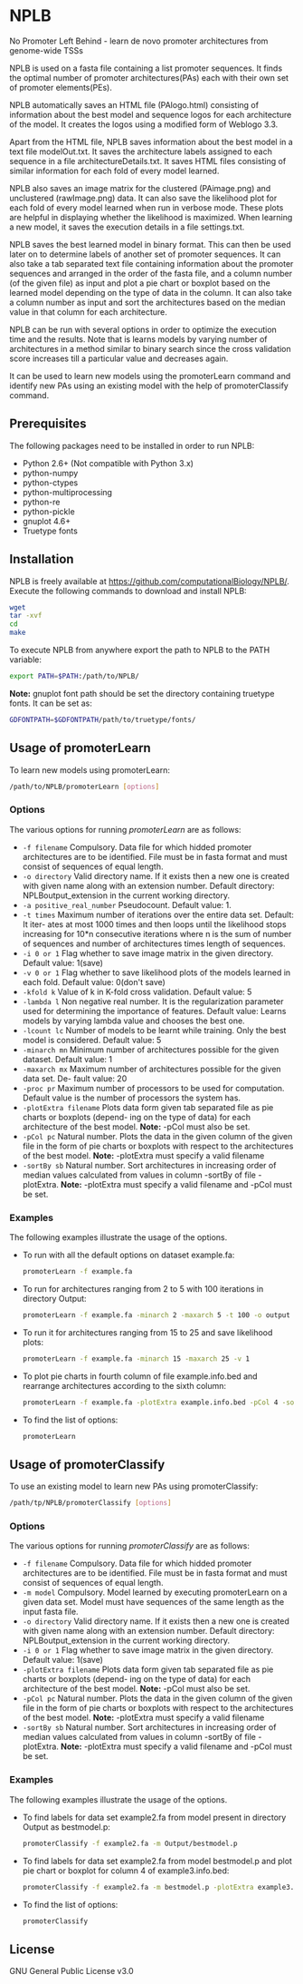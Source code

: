# NPLB
No Promoter Left Behind - learn de novo promoter architectures from genome-wide TSSs

NPLB is used on a fasta file containing a list promoter sequences. It finds the optimal number of promoter architectures(PAs) each with their own set of promoter elements(PEs). 

NPLB automatically saves an HTML file (PAlogo.html) consisting of information about the best model and sequence logos for each architecture of the model. It creates the logos using a modified form of Weblogo 3.3.
 
Apart from the HTML file, NPLB saves information about the best model in a text file modelOut.txt. It saves the architecture labels assigned to each sequence in a file architectureDetails.txt. It saves HTML files consisting of similar information for each fold of every model learned.

NPLB also saves an image matrix for the clustered (PAimage.png) and unclustered (rawImage.png) data. It can also save the likelihood plot
for each fold of every model learned when run in verbose mode. These plots are helpful in displaying whether the likelihood is maximized. When learning a new model, it saves the execution details in a file settings.txt. 

NPLB saves the best learned model in binary format. This can then be used later on to determine labels of another set of promoter sequences. It can also take a tab separated text file containing information about the promoter sequences and arranged in the order of the fasta file, and a column number (of the given file) as input and plot a pie chart or boxplot based on the learned model depending on the type of data in the column. It can also take a column number as input and sort the architectures based on the median value in that column for each architecture.

NPLB can be run with several options in order to optimize the execution time and the results. Note that is learns models by varying number of architectures in a method similar to binary search since the cross validation score increases till a particular value and decreases again.

It can be used to learn new models using the promoterLearn command and identify new PAs using an existing model with the help of promoterClassify command.

 ## Prerequisites
The following packages need to be installed in order to run NPLB:

  - Python 2.6+ (Not compatible with Python 3.x)
  - python-numpy
  - python-ctypes
  - python-multiprocessing
  - python-re
  - python-pickle
  - gnuplot 4.6+
  - Truetype fonts

 ## Installation
NPLB is freely available at https://github.com/computationalBiology/NPLB/. Execute the following commands to download and install NPLB:
```sh
wget 
tar -xvf 
cd
make
```

To execute NPLB from anywhere export the path to NPLB to the PATH variable:
```sh
export PATH=$PATH:/path/to/NPLB/
```

**Note:** gnuplot font path should be set the directory containing truetype fonts.
It can be set as:
```sh
GDFONTPATH=$GDFONTPATH/path/to/truetype/fonts/
```
 ## Usage of promoterLearn
 To learn new models using promoterLearn:
```sh
/path/to/NPLB/promoterLearn [options]
```
 ### Options
 The various options for running *promoterLearn* are as follows:
- ````-f filename````
Compulsory. Data file for which hidded promoter architectures are to be identified. File must be in fasta format and must consist of sequences of equal length.
- ````-o directory````
Valid directory name. If it exists then a new one is created with given name along with an extension number. Default directory: NPLBoutput_extension in the current working directory.
- ````-a positive_real_number````
Pseudocount. Default value: 1.
- ````-t times````
Maximum number of iterations over the entire data set. Default: It iter-
ates at most 1000 times and then loops until the likelihood stops increasing
for 10*n consecutive iterations where n is the sum of number of sequences
and number of architectures times length of sequences.
- ````-i 0 or 1````
Flag whether to save image matrix in the given directory. Default value: 1(save)
- ````-v 0 or 1````
Flag whether to save likelihood plots of the models learned in each fold. Default value: 0(don't save)
- ````-kfold k````
Value of k in K-fold cross validation. Default value: 5
- ````-lambda l````
Non negative real number. It is the regularization parameter used for
determining the importance of features. Default value: Learns models by
varying lambda value and chooses the best one.
- ````-lcount lc````
Number of models to be learnt while training. Only the best model is
considered. Default value: 5
- ````-minarch mn````
Minimum number of architectures possible for the given dataset. Default
value: 1
- ````-maxarch mx````
Maximum number of architectures possible for the given data set. De-
fault value: 20
- ````-proc pr````
Maximum number of processors to be used for computation. Default
value is the number of processors the system has.
- ````-plotExtra filename````
Plots data form given tab separated file as pie charts or boxplots (depend-
ing on the type of data) for each architecture of the best model. **Note:**
-pCol must also be set.
- ````-pCol pc````
Natural number. Plots the data in the given column of the given file in
the form of pie charts or boxplots with respect to the architectures of the
best model. **Note:** -plotExtra must specify a valid filename
- ````-sortBy sb````
Natural number. Sort architectures in increasing order of median values calculated from values in column -sortBy of file -plotExtra. **Note:**
-plotExtra must specify a valid filename and -pCol must be set.

 ### Examples
The following examples illustrate the usage of the options.
- To run with all the default options on dataset example.fa:
    ```sh 
    promoterLearn -f example.fa
    ```
- To run for architectures ranging from 2 to 5 with 100 iterations in directory
Output:
    ```sh
    promoterLearn -f example.fa -minarch 2 -maxarch 5 -t 100 -o output
    ```
- To run it for architectures ranging from 15 to 25 and save likelihood plots:
    ```sh
    promoterLearn -f example.fa -minarch 15 -maxarch 25 -v 1
    ```
- To plot pie charts in fourth column of file example.info.bed and rearrange
architectures according to the sixth column:
    ```sh
    promoterLearn -f example.fa -plotExtra example.info.bed -pCol 4 -sortBy 6
    ```
- To find the list of options:
    ```sh
    promoterLearn
    ```
 ## Usage of promoterClassify
 To use an existing model to learn new PAs using promoterClassify:
 ```sh
 /path/tp/NPLB/promoterClassify [options]
 ```
 ### Options
 The various options for running *promoterClassify* are as follows:
- ````-f filename````
Compulsory. Data file for which hidded promoter architectures are to be identified. File must be in fasta format and must consist of sequences of equal length.
- ````-m model````
Compulsory. Model learned by executing promoterLearn on a given data
set. Model must have sequences of the same length as the input fasta file.
- ````-o directory````
Valid directory name. If it exists then a new one is created with given name along with an extension number. Default directory: NPLBoutput_extension in the current working directory.
- ````-i 0 or 1````
Flag whether to save image matrix in the given directory. Default value: 1(save)
- ````-plotExtra filename````
Plots data form given tab separated file as pie charts or boxplots (depend-
ing on the type of data) for each architecture of the best model. **Note:**
-pCol must also be set.
- ````-pCol pc````
Natural number. Plots the data in the given column of the given file in
the form of pie charts or boxplots with respect to the architectures of the
best model. **Note:** -plotExtra must specify a valid filename
- ````-sortBy sb````
Natural number. Sort architectures in increasing order of median values calculated from values in column -sortBy of file -plotExtra. **Note:**
-plotExtra must specify a valid filename and -pCol must be set.

 ### Examples
 The following examples illustrate the usage of the options.
 - To find labels for data set example2.fa from model present in directory
Output as bestmodel.p:
    ```sh
    promoterClassify -f example2.fa -m Output/bestmodel.p
    ```
- To find labels for data set example2.fa from model bestmodel.p and plot
pie chart or boxplot for column 4 of example3.info.bed:
    ```sh
    promoterClassify -f example2.fa -m bestmodel.p -plotExtra example3.info.bed -pCol 4
    ```
- To find the list of options:
    ```sh
    promoterClassify
    ```

License
----

GNU General Public License v3.0

